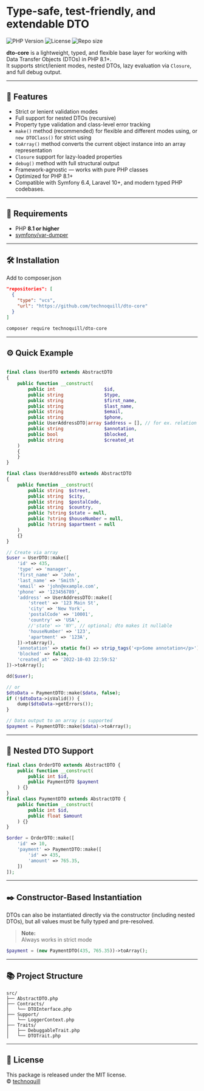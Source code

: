 # Type-safe, test-friendly, and extendable DTO

![PHP Version](https://img.shields.io/badge/PHP-8.1%2B-blue?style=flat-square&logo=php)
![License](https://img.shields.io/badge/license-MIT-green?style=flat-square)
![Repo size](https://img.shields.io/github/repo-size/technoquill/dto-core?style=flat-square)

**dto-core** is a lightweight, typed, and flexible base layer for working with Data Transfer Objects (DTOs) in PHP 8.1+.  
It supports strict/lenient modes, nested DTOs, lazy evaluation via `Closure`, and full debug output.

---

## 🚀 Features

- Strict or lenient validation modes
- Full support for nested DTOs (recursive)
- Property type validation and class-level error tracking
- `make()` method (recommended) for flexible and different modes using, or `new DTOClass()` for strict using
- `toArray()` method converts the current object instance into an array representation
- `Closure` support for lazy-loaded properties
- `debug()` method with full structural output
- Framework-agnostic — works with pure PHP classes
- Optimized for PHP 8.1+
- Compatible with Symfony 6.4, Laravel 10+, and modern typed PHP codebases.

---

## 🧬 Requirements

- PHP **8.1 or higher**
- [symfony/var-dumper](https://packagist.org/packages/symfony/var-dumper)

---

## 🛠 Installation

Add to composer.json
```json
"repositories": [
  {
    "type": "vcs",
    "url": "https://github.com/technoquill/dto-core"
  }
]
```
```bash
composer require technoquill/dto-core
```

---

## ⚙️ Quick Example

```php

final class UserDTO extends AbstractDTO
{
    public function __construct(
        public int                  $id,
        public string               $type,
        public string               $first_name,
        public string               $last_name,
        public string               $email,
        public string               $phone,
        public UserAddressDTO|array $address = [], // for ex. relation
        public string               $annotation,
        public bool                 $blocked,
        public string               $created_at
    )
    {
    }
}

final class UserAddressDTO extends AbstractDTO
{
    public function __construct(
        public string  $street,
        public string  $city,
        public string  $postalCode,
        public string  $country,
        public ?string $state = null,
        public ?string $houseNumber = null,
        public ?string $apartment = null
    )
    {}
}

// Create via array
$user = UserDTO::make([
    'id' => 435,
    'type' => 'manager',
    'first_name' => 'John',
    'last_name' => 'Smith',
    'email' => 'john@example.com',
    'phone' => '123456789',
    'address' => UserAddressDTO::make([
        'street' => '123 Main St',
        'city' => 'New York',
        'postalCode' => '10001',
        'country' => 'USA',
        //'state' => 'NY', // optional; dto makes it nullable
        'houseNumber' => '123',
        'apartment' => '123A',
    ])->toArray(),
    'annotation' => static fn() => strip_tags('<p>Some annotation</p>'),
    'blocked' => false,
    'created_at' => '2022-10-03 22:59:52'
])->toArray();

dd($user);

// or
$dtoData = PaymentDTO::make($data, false);
if (!$dtoData->isValid()) {
    dump($dtoData->getErrors());
}

// Data output to an array is supported
$payment = PaymentDTO::make($data)->toArray();

```

---

## 🧩 Nested DTO Support

```php
final class OrderDTO extends AbstractDTO {
    public function __construct(
        public int $id,
        public PaymentDTO $payment
    ) {}
}
final class PaymentDTO extends AbstractDTO {
    public function __construct(
        public int $id,
        public float $amount
    ) {}
}

$order = OrderDTO::make([
    'id' => 10,
    'payment' => PaymentDTO::make([
        'id' => 435,
        'amount' => 765.35,
    ])
]);

```

---
## ✒️ Constructor-Based Instantiation

DTOs can also be instantiated directly via the constructor (including nested DTOs), but all values must be fully typed and pre-resolved.

> **Note:**  
> Always works in strict mode
> 
```php
$payment = (new PaymentDTO(435, 765.35))->toArray();
```

---

## 📚 Project Structure

```
src/
├── AbstractDTO.php
├── Contracts/
│   └── DTOInterface.php
├── Support/
│   └── LoggerContext.php
├── Traits/
│   ├── DebuggableTrait.php
│   └── DTOTrait.php
```

---

## 🔖 License

This package is released under the MIT license.  
© [technoquill](https://github.com/technoquill)

